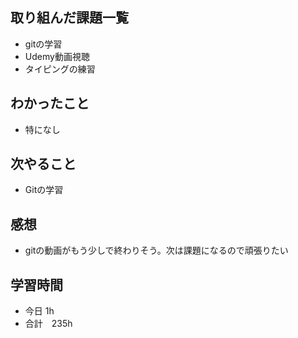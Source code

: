 ## 取り組んだ課題一覧
- gitの学習
- Udemy動画視聴
- タイピングの練習
## わかったこと
- 特になし
## 次やること
-  Gitの学習
## 感想
- gitの動画がもう少しで終わりそう。次は課題になるので頑張りたい
## 学習時間
- 今日 1h
- 合計　235h

